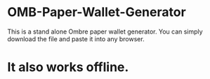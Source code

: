 # OMB-Paper-Wallet-Generator 
This is a stand alone Ombre paper wallet generator.
You can simply download the file and paste it into any browser. 
# It also works offline.
